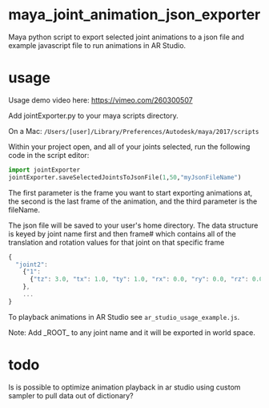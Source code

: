 # maya_joint_animation_json_exporter
Maya python script to export selected joint animations to a json file and example javascript file to run animations in AR Studio.

# usage

Usage demo video here: https://vimeo.com/260300507

Add jointExporter.py to your maya scripts directory. 

On a Mac: ```/Users/[user]/Library/Preferences/Autodesk/maya/2017/scripts```

Within your project open, and all of your joints selected, run the following code in the script editor:

```python
import jointExporter
jointExporter.saveSelectedJointsToJsonFile(1,50,"myJsonFileName")
```
The first parameter is the frame you want to start exporting animations at, the second is the last frame of the animation, and the third parameter is the fileName.

The json file will be saved to your user's home directory. The data structure is keyed by joint name first and then frame# which contains all of the translation and rotation values for that joint on that specific frame

```javascript
{
  "joint2": 
    {"1": 
      {"tz": 3.0, "tx": 1.0, "ty": 1.0, "rx": 0.0, "ry": 0.0, "rz": 0.0
    },
    ...
}
```

To playback animations in AR Studio see `ar_studio_usage_example.js`.

Note: Add \_ROOT\_ to any joint name and it will be exported in world space.

# todo

Is is possible to optimize animation playback in ar studio using custom sampler to pull data out of dictionary?
